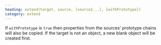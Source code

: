 ```yaml
--- 
heading: extend(target, source, [source2...], [withPrototype])
category: extend
---
```


If `withPrototype` is `true` then properties from the sources’ prototype chains will also be copied. If the target is not an object, a new blank object will be created first.
